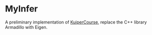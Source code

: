 # MyInfer
A preliminary implementation of [KuiperCourse](https://github.com/mpj1234/KuiperCourse), replace the C++ library Armadillo with Eigen.
